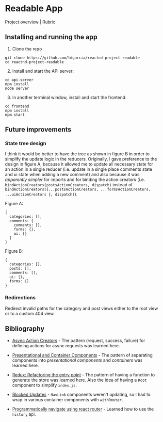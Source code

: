 # Readable App

[Project overview](https://classroom.udacity.com/nanodegrees/nd019/parts/7b1b9b53-cd0c-49c9-ae6d-7d03d020d672/modules/66bc9ba3-7fda-4d49-b032-d885da838499/lessons/7367dda1-ee03-4032-8f2d-16e238ce7c04/concepts/701c627c-d73a-4b31-bd58-024ada7669e2)
| [Rubric](https://review.udacity.com/#!/rubrics/1017/view)

## Installing and running the app

1. Clone the repo
````
git clone https://github.com/ldgarcia/reactnd-project-readable
cd reactnd-project-readable
````

2. Install and start the API server:
````
cd api-server
npm install
node server
````

3. In another terminal window, install and start the frontend:
````
cd frontend
npm install
npm start
````

## Future improvements

### State tree design
I think it would be better to have the tree as shown in figure B in order to simplify the update logic in the reducers. Originally, I gave preference to the design in figure A, because it allowed me to update all necessary state for an action in a single reducer (i.e. update in a single place comments state and ui state when adding a new comment) and also because it was _apparently simpler_ for imports and for binding the action creators (i.e. `bindActionCreators(postsActionCreators, dispatch)` instead of `bindActionCreators({...postsActionCreators, ...formsActionCreators, ...uiActionCreators }, dispatch)`).

Figure A:
````
{
  categories: [],
  comments: {
    comments: [],
    forms: {},
    ui: {}
  }
}
````

Figure B:
````
{
  categories: [],
  posts: [],
  comments: [],
  ui: {},
  forms: {}
}
````

### Redirections
Redirect invalid paths for the category and post views either to the root view or to a custom 404 view.

## Bibliography

* [Async Action Creators](http://redux.js.org/docs/recipes/ReducingBoilerplate.html#async-action-creators) - The pattern (request, success, failure) for defining actions for async requests was learned here.

* [Presentational and Container Components](http://redux.js.org/docs/basics/UsageWithReact.html#presentational-and-container-components) - The pattern of separating components into _presentational components_ and _containers_ was learned here.

* [Redux: Refactoring the entry point](https://egghead.io/lessons/javascript-redux-refactoring-the-entry-point) - The pattern of having a function to generate the store was learned here. Also the idea of having a `Root` component to simplify `index.js`.

* [Blocked Updates](https://reacttraining.com/react-router/core/guides/redux-integration/blocked-updates) - `NavLink` components weren't updating, so I had to wrap in various container components with `withRouter`.

* [Programmatically navigate using react router](https://stackoverflow.com/questions/31079081/programmatically-navigate-using-react-router) - Learned how to use the `history` api.
